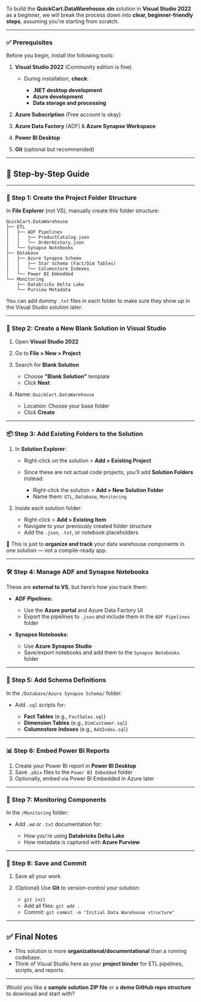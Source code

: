 To build the **QuickCart.DataWarehouse.sln** solution in **Visual Studio 2022** as a beginner, we will break the process down into **clear, beginner-friendly steps**, assuming you're starting from scratch.

---

### ✅ **Prerequisites**

Before you begin, install the following tools:

1. **Visual Studio 2022** (Community edition is fine)

   * During installation, **check**:

     * **.NET desktop development**
     * **Azure development**
     * **Data storage and processing**
2. **Azure Subscription** (Free account is okay)
3. **Azure Data Factory** (ADF) & **Azure Synapse Workspace**
4. **Power BI Desktop**
5. **Git** (optional but recommended)

---

## 🚀 Step-by-Step Guide

---

### 📁 Step 1: Create the Project Folder Structure

In **File Explorer** (not VS), manually create this folder structure:

```
QuickCart.DataWarehouse
├── ETL
│   ├── ADF Pipelines
│   │   ├── ProductCatalog.json
│   │   └── OrderHistory.json
│   └── Synapse Notebooks
├── Database
│   ├── Azure Synapse Schema
│   │   ├── Star Schema (Fact/Dim Tables)
│   │   └── Columnstore Indexes
│   └── Power BI Embedded
└── Monitoring
    ├── Databricks Delta Lake
    └── Purview Metadata
```

You can add dummy `.txt` files in each folder to make sure they show up in the Visual Studio solution later.

---

### 🧱 Step 2: Create a New Blank Solution in Visual Studio

1. Open **Visual Studio 2022**
2. Go to **File > New > Project**
3. Search for **Blank Solution**

   * Choose **"Blank Solution"** template
   * Click **Next**
4. Name: `QuickCart.DataWarehouse`

   * Location: Choose your base folder
   * Click **Create**

---

### 📦 Step 3: Add Existing Folders to the Solution

1. In **Solution Explorer**:

   * Right-click on the solution > **Add > Existing Project**
   * Since these are not actual code projects, you’ll add **Solution Folders** instead:

     * Right-click the solution > **Add > New Solution Folder**
     * Name them: `ETL`, `Database`, `Monitoring`
2. Inside each solution folder:

   * Right-click > **Add > Existing Item**
   * Navigate to your previously created folder structure
   * Add the `.json`, `.txt`, or notebook placeholders

📌 This is just to **organize and track** your data warehouse components in one solution — not a compile-ready app.

---

### 🛠️ Step 4: Manage ADF and Synapse Notebooks

These are **external to VS**, but here’s how you track them:

* **ADF Pipelines:**

  * Use the **Azure portal** and Azure Data Factory UI
  * Export the pipelines to `.json` and include them in the `ADF Pipelines` folder
* **Synapse Notebooks:**

  * Use **Azure Synapse Studio**
  * Save/export notebooks and add them to the `Synapse Notebooks` folder

---

### 🧮 Step 5: Add Schema Definitions

In the `/Database/Azure Synapse Schema/` folder:

* Add `.sql` scripts for:

  * **Fact Tables** (e.g., `FactSales.sql`)
  * **Dimension Tables** (e.g., `DimCustomer.sql`)
  * **Columnstore Indexes** (e.g., `AddIndex.sql`)

---

### 📊 Step 6: Embed Power BI Reports

1. Create your Power BI report in **Power BI Desktop**
2. Save `.pbix` files to the `Power BI Embedded` folder
3. Optionally, embed via Power BI Embedded in Azure later

---

### 📡 Step 7: Monitoring Components

In the `/Monitoring` folder:

* Add `.md` or `.txt` documentation for:

  * How you're using **Databricks Delta Lake**
  * How metadata is captured with **Azure Purview**

---

### 💾 Step 8: Save and Commit

1. Save all your work
2. (Optional) Use **Git** to version-control your solution:

   * `git init`
   * Add all files: `git add .`
   * Commit: `git commit -m "Initial Data Warehouse structure"`

---

## ✅ Final Notes

* This solution is more **organizational/documentational** than a running codebase.
* Think of Visual Studio here as your **project binder** for ETL pipelines, scripts, and reports.

---

Would you like a **sample solution ZIP file** or a **demo GitHub repo structure** to download and start with?
